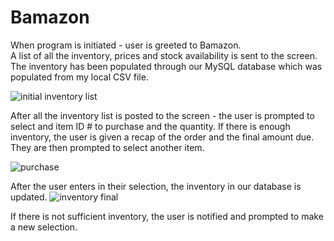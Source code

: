 # Bamazon

When program is initiated - user is greeted to Bamazon.  
A list of all the inventory, prices and stock availability is sent to the screen. The inventory has been populated through our MySQL database which was populated from my local CSV file. 

![initial inventory list](https://cloud.githubusercontent.com/assets/22968949/25807340/7e50bdfa-33d4-11e7-84cb-0f9c377ffa61.gif)

After all the inventory list is posted to the screen - the user is prompted to select and item ID # to purchase and the quantity.
If there is enough inventory, the user is given a recap of the order and the final amount due. They are then prompted to select another item.

![purchase](https://cloud.githubusercontent.com/assets/22968949/25808453/25d3d6ea-33d8-11e7-9029-8b332b42221f.gif)

After the user enters in their selection, the inventory in our database is updated. 
![inventory final](https://cloud.githubusercontent.com/assets/22968949/25807476/f4823878-33d4-11e7-9ec2-9905bd694cc6.gif)

If there is not sufficient inventory, the user is notified and prompted to make a new selection.







